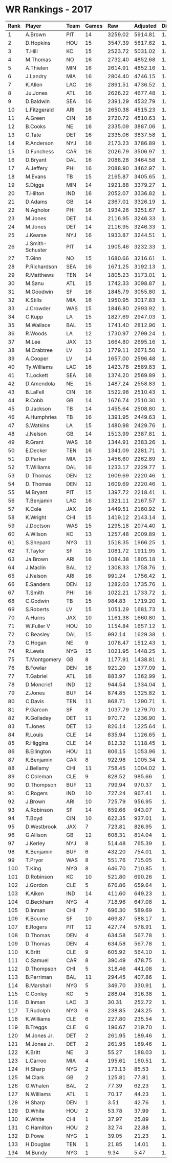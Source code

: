 # WR Rankings - 2017

| Rank | Player           | Team | Games | Raw     | Adjusted | Difficulty | Avg/Game | Typical | Consistency    | Trend    |
| :----| :----------------| :----| :-----| :-------| :--------| :----------| :--------| :-------| :--------------| :--------|
| 1    | A.Brown          | PIT  | 14    | 3259.02 | 5914.81  | 1.000      | 422.49   | 411.36  | 5/1/8          | +149.5%  |
| 2    | D.Hopkins        | HOU  | 15    | 3547.39 | 5617.62  | 1.000      | 374.51   | 364.72  | 8/1/6          | +82.3%   |
| 3    | T.Hill           | KC   | 15    | 2523.72 | 5031.02  | 1.000      | 335.40   | 334.14  | 9/1/5          | +105.1%  |
| 4    | M.Thomas         | NO   | 16    | 2732.40 | 4852.68  | 1.000      | 303.29   | 298.43  | 7/2/7          | +110.1%  |
| 5    | A.Thielen        | MIN  | 16    | 2614.91 | 4852.16  | 1.000      | 303.26   | 319.24  | 9/1/6          | +121.1%  |
| 6    | J.Landry         | MIA  | 16    | 2804.40 | 4746.15  | 1.000      | 296.63   | 292.02  | 7/1/8          | +81.0%   |
| 7    | K.Allen          | LAC  | 16    | 2891.51 | 4736.52  | 1.000      | 296.03   | 322.30  | 11/1/4         | +96.9%   |
| 8    | Ju.Jones         | ATL  | 16    | 2626.22 | 4677.48  | 1.000      | 292.34   | 286.16  | 7/3/6          | +101.3%  |
| 9    | D.Baldwin        | SEA  | 16    | 2391.29 | 4532.79  | 1.000      | 283.30   | 336.07  | 10/1/5         | +106.3%  |
| 10   | L.Fitzgerald     | ARI  | 16    | 2650.38 | 4515.23  | 1.000      | 282.20   | 309.38  | 10/0/6         | +129.4%  |
| 11   | A.Green          | CIN  | 16    | 2720.72 | 4510.63  | 1.000      | 281.91   | 290.21  | 9/1/6          | +151.4%  |
| 12   | B.Cooks          | NE   | 16    | 2335.09 | 3887.06  | 1.000      | 242.94   | 256.06  | 8/1/7          | +132.3%  |
| 13   | G.Tate           | DET  | 16    | 2335.06 | 3837.58  | 1.000      | 239.85   | 234.35  | 7/0/9          | +119.5%  |
| 14   | R.Anderson       | NYJ  | 16    | 2173.23 | 3786.89  | 1.000      | 236.68   | 226.57  | 7/3/6          | +142.2%  |
| 15   | D.Funchess       | CAR  | 16    | 2026.79 | 3506.97  | 1.000      | 219.19   | 220.69  | 7/0/9          | +156.3%  |
| 16   | D.Bryant         | DAL  | 16    | 2088.28 | 3464.58  | 1.000      | 216.54   | 225.25  | 8/0/8          | +102.9%  |
| 17   | A.Jeffery        | PHI  | 16    | 2088.90 | 3462.97  | 1.000      | 216.44   | 208.70  | 6/1/9          | +149.1%  |
| 18   | M.Evans          | TB   | 15    | 2165.87 | 3405.65  | 1.000      | 227.04   | 213.61  | 5/0/10         | +107.0%  |
| 19   | S.Diggs          | MIN  | 14    | 1921.88 | 3379.27  | 1.000      | 241.38   | 230.86  | 5/1/8          | +108.4%  |
| 20   | T.Hilton         | IND  | 16    | 2052.07 | 3336.82  | 1.000      | 208.55   | 210.09  | 10/1/5         | +225.0%  |
| 21   | D.Adams          | GB   | 14    | 2367.01 | 3326.19  | 1.000      | 237.58   | 227.25  | 6/1/7          | +131.9%  |
| 22   | N.Agholor        | PHI  | 16    | 1934.26 | 3251.67  | 1.000      | 203.23   | 210.00  | 9/0/7          | +171.6%  |
| 23   | M.Jones          | DET  | 14    | 2116.95 | 3246.33  | 1.000      | 231.88   | 105.99  | 10/0/6         | +134.8%  |
| 24   | M.Jones          | DET  | 14    | 2116.95 | 3246.33  | 1.000      | 231.88   | 105.99  | 10/0/6         | +134.8%  |
| 25   | J.Kearse         | NYJ  | 16    | 1933.87 | 3244.51  | 1.000      | 202.78   | 209.19  | 10/1/5         | +161.3%  |
| 26   | J.Smith-Schuster | PIT  | 14    | 1905.46 | 3232.33  | 1.000      | 230.88   | 202.27  | 6/1/7          | +178.8%  |
| 27   | T.Ginn           | NO   | 15    | 1680.66 | 3216.61  | 1.000      | 214.44   | 218.16  | 8/1/6          | +189.7%  |
| 28   | P.Richardson     | SEA  | 16    | 1671.25 | 3192.13  | 1.000      | 199.51   | 180.25  | 8/1/7          | +201.1%  |
| 29   | R.Matthews       | TEN  | 14    | 1805.23 | 3173.01  | 1.000      | 226.64   | 262.17  | 10/0/4         | +146.8%  |
| 30   | M.Sanu           | ATL  | 15    | 1742.33 | 3098.87  | 1.000      | 206.59   | 201.69  | 7/1/7          | +122.0%  |
| 31   | M.Goodwin        | SF   | 16    | 1845.79 | 3055.80  | 1.000      | 190.99   | 201.03  | 10/0/6         | +132.3%  |
| 32   | K.Stills         | MIA  | 16    | 1950.95 | 3017.83  | 1.000      | 188.61   | 163.97  | 8/0/8          | +232.2%  |
| 33   | J.Crowder        | WAS  | 15    | 1846.80 | 2993.92  | 1.000      | 199.59   | 196.62  | 8/1/6          | +200.0%  |
| 34   | C.Kupp           | LA   | 15    | 1827.69 | 2947.03  | 1.000      | 196.47   | 190.54  | 6/2/7          | +117.9%  |
| 35   | M.Wallace        | BAL  | 15    | 1741.40 | 2812.96  | 1.000      | 187.53   | 170.36  | 5/0/10         | +164.6%  |
| 36   | R.Woods          | LA   | 12    | 1730.97 | 2799.24  | 1.000      | 233.27   | 219.71  | 5/0/7          | +168.3%  |
| 37   | M.Lee            | JAX  | 13    | 1664.80 | 2695.16  | 1.000      | 207.32   | 203.59  | 6/2/5          | INACTIVE |
| 38   | M.Crabtree       | LV   | 13    | 1779.11 | 2671.50  | 1.000      | 205.50   | 214.95  | 8/0/5          | +239.7%  |
| 39   | A.Cooper         | LV   | 14    | 1657.00 | 2596.48  | 1.000      | 185.46   | 161.08  | 7/2/5          | +278.3%  |
| 40   | Ty.Williams      | LAC  | 16    | 1423.78 | 2589.83  | 1.000      | 161.86   | 165.58  | 9/0/7          | +229.1%  |
| 41   | T.Lockett        | SEA  | 16    | 1374.20 | 2569.89  | 1.000      | 160.62   | 143.42  | 8/1/7          | +281.8%  |
| 42   | D.Amendola       | NE   | 15    | 1487.24 | 2558.83  | 1.000      | 170.59   | 183.68  | 10/0/5         | +133.2%  |
| 43   | B.LaFell         | CIN  | 16    | 1522.98 | 2510.43  | 1.000      | 156.90   | 152.81  | 9/1/6          | +116.8%  |
| 44   | R.Cobb           | GB   | 14    | 1676.74 | 2510.30  | 1.000      | 179.31   | 167.39  | 6/1/7          | +92.6%   |
| 45   | D.Jackson        | TB   | 14    | 1455.64 | 2508.80  | 1.000      | 179.20   | 166.59  | 5/1/8          | +104.9%  |
| 46   | A.Humphries      | TB   | 16    | 1391.95 | 2449.63  | 1.000      | 153.10   | 127.79  | 7/0/9          | +152.0%  |
| 47   | S.Watkins        | LA   | 15    | 1480.98 | 2429.76  | 1.000      | 161.98   | 132.98  | 8/0/7          | +234.2%  |
| 48   | J.Nelson         | GB   | 14    | 1513.99 | 2387.81  | 1.000      | 170.56   | 162.39  | 9/1/4          | +177.0%  |
| 49   | R.Grant          | WAS  | 16    | 1344.91 | 2383.26  | 1.000      | 148.95   | 143.51  | 8/1/7          | +145.6%  |
| 50   | E.Decker         | TEN  | 16    | 1341.09 | 2281.71  | 1.000      | 142.61   | 150.16  | 9/1/6          | +132.8%  |
| 51   | D.Parker         | MIA  | 13    | 1456.60 | 2262.89  | 1.000      | 174.07   | 174.35  | 5/1/7          | +182.1%  |
| 52   | T.Williams       | DAL  | 16    | 1233.17 | 2229.77  | 1.000      | 139.36   | 135.92  | 9/1/6          | +137.0%  |
| 53   | D. Thomas        | DEN  | 12    | 1609.69 | 2220.46  | 1.000      | 185.04   | 135.06  | 8/1/7          | +131.6%  |
| 54   | D. Thomas        | DEN  | 12    | 1609.69 | 2220.46  | 1.000      | 185.04   | 135.06  | 8/1/7          | +131.6%  |
| 55   | M.Bryant         | PIT  | 15    | 1397.72 | 2218.41  | 1.000      | 147.89   | 163.10  | 9/0/6          | +123.1%  |
| 56   | T.Benjamin       | LAC  | 16    | 1321.11 | 2167.57  | 1.000      | 135.47   | 157.49  | 10/0/6         | +356.6%  |
| 57   | K.Cole           | JAX  | 16    | 1449.51 | 2160.92  | 1.000      | 135.06   | 121.21  | 9/1/6          | +290.9%  |
| 58   | K.Wright         | CHI  | 15    | 1419.12 | 2143.14  | 1.000      | 142.88   | 129.17  | 7/0/8          | +149.0%  |
| 59   | J.Doctson        | WAS  | 15    | 1295.18 | 2074.40  | 1.000      | 138.29   | 135.20  | 7/1/7          | +125.0%  |
| 60   | A.Wilson         | KC   | 13    | 1257.48 | 2009.89  | 1.000      | 154.61   | 139.15  | 6/1/6          | +228.3%  |
| 61   | S.Shepard        | NYG  | 11    | 1518.35 | 1966.25  | 1.000      | 178.75   | 210.63  | 7/1/3          | +206.4%  |
| 62   | T.Taylor         | SF   | 15    | 1081.72 | 1911.95  | 1.000      | 127.46   | 145.65  | 10/1/4         | +209.2%  |
| 63   | Ja.Brown         | ARI  | 16    | 1084.38 | 1805.18  | 1.000      | 112.82   | 117.20  | 11/0/5         | +256.9%  |
| 64   | J.Maclin         | BAL  | 12    | 1308.33 | 1758.76  | 1.000      | 146.56   | 152.95  | 7/0/5          | +162.0%  |
| 65   | J.Nelson         | ARI  | 16    | 991.24  | 1756.42  | 1.000      | 109.78   | 98.20   | 8/1/7          | +296.0%  |
| 66   | E.Sanders        | DEN  | 12    | 1282.03 | 1735.76  | 1.000      | 144.65   | 131.72  | 7/0/5          | +198.5%  |
| 67   | T.Smith          | PHI  | 16    | 1022.21 | 1733.72  | 1.000      | 108.36   | 109.36  | 9/1/6          | +421.2%  |
| 68   | C.Godwin         | TB   | 15    | 984.83  | 1719.20  | 1.000      | 114.61   | 116.46  | 10/1/4         | +538.1%  |
| 69   | S.Roberts        | LV   | 15    | 1051.29 | 1681.73  | 1.000      | 112.12   | 121.87  | 9/0/6          | +89.2%   |
| 70   | A.Hurns          | JAX  | 10    | 1161.38 | 1660.80  | 1.000      | 166.08   | 162.73  | 5/1/4          | +90.2%   |
| 71   | W.Fuller V       | HOU  | 10    | 1154.84 | 1657.12  | 1.000      | 165.71   | 143.32  | 5/1/4          | +259.7%  |
| 72   | C.Beasley        | DAL  | 15    | 992.14  | 1629.38  | 1.000      | 108.63   | 101.29  | 9/1/5          | +191.3%  |
| 73   | C.Hogan          | NE   | 9     | 1078.47 | 1512.43  | 1.000      | 168.05   | 152.32  | 4/0/5          | INACTIVE |
| 74   | R.Lewis          | NYG  | 15    | 1021.95 | 1448.25  | 1.000      | 96.55    | 95.10   | 7/0/8          | +346.8%  |
| 75   | T.Montgomery     | GB   | 8     | 1177.91 | 1438.81  | 1.000      | 179.85   | 194.81  | 4/0/4          | INACTIVE |
| 76   | B.Fowler         | DEN  | 16    | 921.20  | 1377.09  | 1.000      | 86.07    | 81.82   | 8/1/7          | +610.4%  |
| 77   | T.Gabriel        | ATL  | 16    | 883.97  | 1362.99  | 1.000      | 85.19    | 95.22   | 12/0/4         | +245.3%  |
| 78   | D.Moncrief       | IND  | 12    | 944.54  | 1334.04  | 1.000      | 111.17   | 141.48  | 8/0/4          | INACTIVE |
| 79   | Z.Jones          | BUF  | 14    | 874.85  | 1325.82  | 1.000      | 94.70    | 99.18   | 9/0/5          | +215.9%  |
| 80   | C.Davis          | TEN  | 11    | 868.71  | 1290.71  | 1.000      | 117.34   | 122.36  | 8/0/3          | +168.1%  |
| 81   | P.Garcon         | SF   | 8     | 1037.79 | 1279.70  | 1.000      | 159.96   | 162.85  | 4/1/3          | INACTIVE |
| 82   | K.Golladay       | DET  | 11    | 970.72  | 1236.90  | 1.000      | 112.45   | 98.40   | 4/1/6          | +98.1%   |
| 83   | T.Jones          | DET  | 13    | 826.14  | 1225.64  | 1.000      | 94.28    | 98.05   | 8/1/4          | +271.2%  |
| 84   | R.Louis          | CLE  | 14    | 835.94  | 1126.65  | 1.000      | 80.48    | 64.48   | 5/2/7          | +251.9%  |
| 85   | R.Higgins        | CLE  | 14    | 812.32  | 1118.45  | 1.000      | 79.89    | 59.42   | 8/2/4          | +377.4%  |
| 86   | B.Ellington      | HOU  | 11    | 806.15  | 1053.96  | 1.000      | 95.81    | 105.79  | 7/0/4          | INACTIVE |
| 87   | K.Benjamin       | CAR  | 8     | 922.98  | 1005.34  | 1.000      | 125.67   | 113.57  | 6/0/8          | +159.5%  |
| 88   | J.Bellamy        | CHI  | 11    | 758.45  | 1004.02  | 1.000      | 91.27    | 73.86   | 3/0/8          | +196.7%  |
| 89   | C.Coleman        | CLE  | 9     | 828.52  | 985.66   | 1.000      | 109.52   | 116.87  | 5/0/4          | +415.5%  |
| 90   | D.Thompson       | BUF  | 11    | 799.94  | 970.37   | 1.000      | 88.22    | 93.81   | 10/0/6         | +277.5%  |
| 91   | C.Rogers         | IND  | 10    | 727.24  | 967.41   | 1.000      | 96.74    | 73.50   | 6/0/4          | +221.7%  |
| 92   | J.Brown          | ARI  | 10    | 725.79  | 956.95   | 1.000      | 95.70    | 99.19   | 4/2/4          | +110.1%  |
| 93   | A.Robinson       | SF   | 14    | 659.66  | 943.07   | 1.000      | 67.36    | 55.52   | 8/0/6          | +338.6%  |
| 94   | T.Boyd           | CIN  | 10    | 622.35  | 937.01   | 1.000      | 93.70    | 92.61   | 7/0/3          | +263.4%  |
| 95   | D.Westbrook      | JAX  | 7     | 723.81  | 826.95   | 1.000      | 118.14   | 96.58   | 2/1/4          | +159.9%  |
| 96   | G.Allison        | GB   | 12    | 608.31  | 814.04   | 1.000      | 67.84    | 55.32   | 8/0/4          | +827.5%  |
| 97   | J.Kerley         | NYJ  | 8     | 514.48  | 765.39   | 1.000      | 95.67    | 111.71  | 4/1/3          | INACTIVE |
| 98   | K.Benjamin       | BUF  | 6     | 432.20  | 754.01   | 1.000      | 125.67   | 113.57  | 6/0/8          | +159.5%  |
| 99   | T.Pryor          | WAS  | 8     | 551.76  | 715.05   | 1.000      | 89.38    | 119.64  | 6/0/2          | INACTIVE |
| 100  | T.King           | NYG  | 8     | 646.70  | 710.85   | 1.000      | 88.86    | 90.50   | 4/2/2          | +196.4%  |
| 101  | D.Robinson       | KC   | 10    | 521.80  | 690.26   | 1.000      | 69.03    | 51.51   | 3/2/5          | +165.2%  |
| 102  | J.Gordon         | CLE  | 5     | 676.86  | 659.64   | 1.000      | 131.93   | 133.59  | 2/0/3          | N/A      |
| 103  | K.Aiken          | IND  | 14    | 411.60  | 649.23   | 1.000      | 46.37    | 45.91   | 8/0/6          | +561.2%  |
| 104  | O.Beckham        | NYG  | 4     | 718.96  | 647.08   | 1.000      | 161.77   | 176.16  | 2/0/2          | INACTIVE |
| 105  | D.Inman          | CHI  | 7     | 696.30  | 589.69   | 1.000      | 84.24    | 67.76   | 5/0/5          | +575.6%  |
| 106  | K.Bourne         | SF   | 10    | 469.87  | 588.17   | 1.000      | 58.82    | 39.91   | 3/0/7          | +237.7%  |
| 107  | E.Rogers         | PIT  | 12    | 427.74  | 578.91   | 1.000      | 48.24    | 58.77   | 8/0/4          | +455.2%  |
| 108  | D.Thomas         | DEN  | 4     | 634.58  | 567.78   | 1.000      | 141.95   | 141.95  | None/None/None | None     |
| 109  | D.Thomas         | DEN  | 4     | 634.58  | 567.78   | 1.000      | 141.95   | 141.95  | None/None/None | None     |
| 110  | K.Britt          | CLE  | 9     | 605.92  | 564.10   | 1.000      | 62.68    | 83.86   | 8/0/4          | +258.2%  |
| 111  | C.Samuel         | CAR  | 8     | 390.49  | 478.75   | 1.000      | 59.84    | 73.10   | 6/0/2          | INACTIVE |
| 112  | D.Thompson       | CHI  | 5     | 318.46  | 441.08   | 1.000      | 88.22    | 93.81   | 10/0/6         | +277.5%  |
| 113  | B.Perriman       | BAL  | 11    | 294.45  | 407.86   | 1.000      | 37.08    | 33.99   | 5/1/5          | +539.8%  |
| 114  | B.Marshall       | NYG  | 5     | 349.70  | 330.91   | 1.000      | 66.18    | 60.58   | 3/0/2          | INACTIVE |
| 115  | C.Conley         | KC   | 5     | 288.04  | 316.38   | 1.000      | 63.28    | 67.95   | 2/1/2          | INACTIVE |
| 116  | D.Inman          | LAC  | 3     | 30.31   | 252.72   | 1.000      | 84.24    | 67.76   | 5/0/5          | +575.6%  |
| 117  | T.Rudolph        | NYG  | 6     | 238.85  | 243.25   | 1.000      | 40.54    | 39.97   | 3/0/3          | +715.3%  |
| 118  | K.Williams       | CLE  | 6     | 227.80  | 235.54   | 1.000      | 39.26    | 50.42   | 4/0/2          | INACTIVE |
| 119  | B.Treggs         | CLE  | 6     | 196.67  | 219.70   | 1.000      | 36.62    | 29.74   | 2/0/4          | INACTIVE |
| 120  | M.Jones Jr.      | DET  | 2     | 261.95  | 189.46   | 1.000      | 94.73    | 94.73   | None/None/None | None     |
| 121  | M.Jones Jr.      | DET  | 2     | 261.95  | 189.46   | 1.000      | 94.73    | 94.73   | None/None/None | None     |
| 122  | K.Britt          | NE   | 3     | 55.27   | 188.03   | 1.000      | 62.68    | 83.86   | 8/0/4          | +258.2%  |
| 123  | L.Carroo         | MIA  | 4     | 195.61  | 160.51   | 1.000      | 40.13    | 60.94   | 3/0/1          | INACTIVE |
| 124  | H.Sharp          | NYG  | 2     | 173.13  | 85.53    | 1.000      | 42.76    | 42.76   | 2/0/1          | N/A      |
| 125  | M.Clark          | GB   | 2     | 125.81  | 77.81    | 1.000      | 38.91    | 38.91   | 1/0/1          | N/A      |
| 126  | G.Whalen         | BAL  | 2     | 77.39   | 62.23    | 1.000      | 31.12    | 31.12   | 1/0/1          | INACTIVE |
| 127  | N.Williams       | ATL  | 1     | 70.17   | 44.23    | 1.000      | 44.23    | 44.23   | 0/1/0          | INACTIVE |
| 128  | H.Sharp          | DEN  | 1     | 3.51    | 42.76    | 1.000      | 42.76    | 42.76   | 2/0/1          | N/A      |
| 129  | D.White          | HOU  | 2     | 53.78   | 37.99    | 1.000      | 19.00    | 19.00   | 1/0/1          | N/A      |
| 130  | K.White          | CHI  | 1     | 37.97   | 25.89    | 1.000      | 25.89    | 25.89   | 0/1/0          | INACTIVE |
| 131  | C.Hamilton       | HOU  | 2     | 32.74   | 22.88    | 1.000      | 11.44    | 11.44   | 1/0/1          | N/A      |
| 132  | D.Powe           | NYG  | 1     | 39.05   | 21.23    | 1.000      | 21.23    | 21.23   | 0/1/0          | INACTIVE |
| 133  | H.Douglas        | TEN  | 1     | 21.85   | 14.01    | 1.000      | 14.01    | 14.01   | 0/1/0          | INACTIVE |
| 134  | M.Bundy          | NYG  | 1     | 9.34    | 5.47     | 1.000      | 5.47     | 5.47    | 0/1/0          | N/A      |

